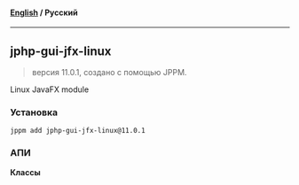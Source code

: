 #### [English](README.md) / **Русский**

---

## jphp-gui-jfx-linux
> версия 11.0.1, создано с помощью JPPM.

Linux JavaFX module

### Установка
```
jppm add jphp-gui-jfx-linux@11.0.1
```

### АПИ
**Классы**